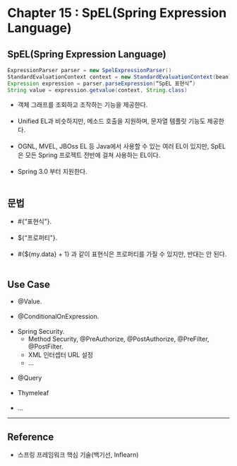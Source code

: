 Chapter 15 : SpEL(Spring Expression Language)
=============================================

SpEL(Spring Expression Language)
--------------------------------

```Java
ExpressionParser parser = new SpelExpressionParser()
StandardEvaluationContext context = new StandardEvaluationContext(bean)
Expression expression = parser.parseExpression(“SpEL 표현식”)
String value = expression.getvalue(context, String.class)
```

-	객체 그래프를 조회하고 조작하는 기능을 제공한다.<br><br>
-	Unified EL과 비슷하지만, 메소드 호출을 지원하며, 문자열 템플릿 기능도 제공한다.<br><br>
-	OGNL, MVEL, JBOss EL 등 Java에서 사용할 수 있는 여러 EL이 있지만, SpEL은 모든 Spring 프로젝트 전반에 걸쳐 사용하는 EL이다.<br><br>
-	Spring 3.0 부터 지원한다.<br><br>

문법
----

-	#{“표현식"}.<br><br>
-	${“프로퍼티"}.<br><br>
-	#{${my.data} + 1} 과 같이 표현식은 프로퍼티를 가질 수 있지만, 반대는 안 된다.<br><br>

Use Case
--------

-	@Value.<br><br>
-	@ConditionalOnExpression.<br><br>
-	Spring Security.
	-	Method Security, @PreAuthorize, @PostAuthorize, @PreFilter, @PostFilter.
	-	XML 인터셉터 URL 설정
	-	...<br><br>
-	@Query<br><br>
-	Thymeleaf<br><br>
-	...

---

Reference
---------

-	스프링 프레임워크 핵심 기술(백기선, Inflearn)
